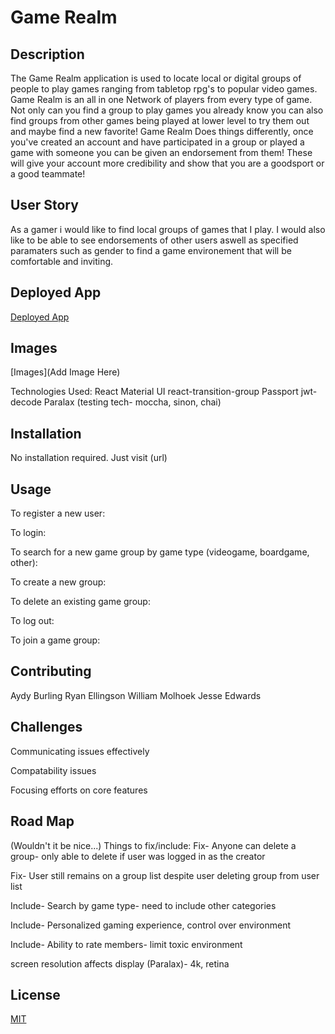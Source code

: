 # Game Realm


## Description 
The Game Realm application is used to locate local or digital groups of people to play games ranging from tabletop rpg's to popular video games. Game Realm is an all in one Network of players from every type of game. Not only can you find a group to play games you already know you can also find groups from other games being played at lower level to try them out and maybe find a new favorite! Game Realm Does things differently, once you've created an account and have participated in a group or played a game with someone you can be given an endorsement from them! These will give your account more credibility and show that you are a goodsport or a good teammate!  

## User Story
As a gamer i would like to find local groups of games that I play. I would also like to be able to see endorsements of other users aswell as specified paramaters such as gender to find a game environement that will be comfortable and inviting.

## Deployed App

[Deployed App](https://nurd-game-realm.netlify.com/)

## Images

[Images](Add Image Here)

Technologies Used:
React
Material UI
react-transition-group
Passport
jwt-decode
Paralax
(testing tech- moccha, sinon, chai)

## Installation

No installation required. Just visit (url)

## Usage 
To register a new user:

To login:

To search for a new game group by game type (videogame, boardgame, other):

To create a new group:

To  delete an existing game group:

To log out:

To join a game group:

## Contributing 
Aydy Burling
Ryan Ellingson
William Molhoek
Jesse Edwards

## Challenges
Communicating issues effectively 

Compatability issues

Focusing efforts on core features

## Road Map
(Wouldn't it be nice...)
Things to fix/include:
Fix- Anyone can delete a group- only able to delete if user was logged in as the creator

Fix- User still remains on a group list despite user deleting group from user list

Include- Search by game type- need to include other categories

Include- Personalized gaming experience, control over environment

Include- Ability to rate members- limit toxic environment

screen resolution affects display (Paralax)- 4k, retina



## License
[MIT](https://choosealicense.com/licenses/mit/)
